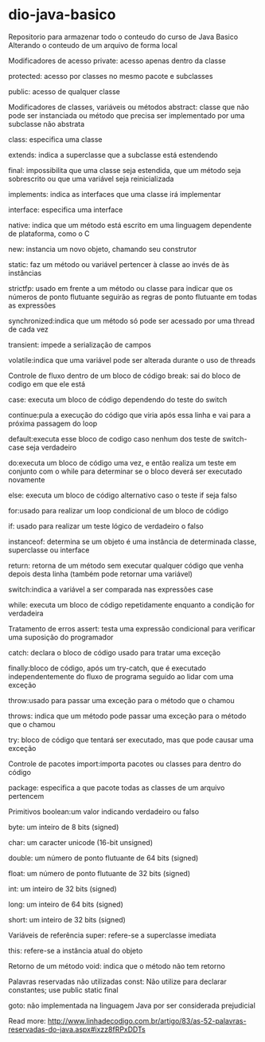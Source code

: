 # dio-java-basico
Repositorio para armazenar todo o conteudo do curso de Java Basico
Alterando o conteudo de um arquivo de forma local

Modificadores de acesso
private: acesso apenas dentro da classe

protected: acesso por classes no mesmo pacote e subclasses

public: acesso de qualquer classe

Modificadores de classes, variáveis ou métodos
abstract: classe que não pode ser instanciada ou método que precisa ser implementado por uma subclasse não abstrata

class: especifica uma classe

extends: indica a superclasse que a subclasse está estendendo

final: impossibilita que uma classe seja estendida, que um método seja sobrescrito ou que uma variável seja reinicializada

implements: indica as interfaces que uma classe irá implementar

interface: especifica uma interface

native: indica que um método está escrito em uma linguagem dependente de plataforma, como o C

new: instancia um novo objeto, chamando seu construtor

static: faz um método ou variável pertencer à classe ao invés de às instâncias

strictfp: usado em frente a um método ou classe para indicar que os números de ponto flutuante seguirão as regras de ponto flutuante em todas as expressões

synchronized:indica que um método só pode ser acessado por uma thread de cada vez

transient: impede a serialização de campos

volatile:indica que uma variável pode ser alterada durante o uso de threads

Controle de fluxo dentro de um bloco de código
break: sai do bloco de codigo em que ele está

case: executa um bloco de código dependendo do teste do switch

continue:pula a execução do código que viria após essa linha e vai para a próxima passagem do loop

default:executa esse bloco de codigo caso nenhum dos teste de switch-case seja verdadeiro

do:executa um bloco de código uma vez, e então realiza um teste em conjunto com o while para determinar se o bloco deverá ser executado novamente

else: executa um bloco de código alternativo caso o teste if seja falso

for:usado para realizar um loop condicional de um bloco de código

if: usado para realizar um teste lógico de verdadeiro o falso

instanceof: determina se um objeto é uma instância de determinada classe, superclasse ou interface

return: retorna de um método sem executar qualquer código que venha depois desta linha (também pode retornar uma variável)

switch:indica a variável a ser comparada nas expressões case

while: executa um bloco de código repetidamente enquanto a condição for verdadeira

Tratamento de erros
assert: testa uma expressão condicional para verificar uma suposição do programador

catch: declara o bloco de código usado para tratar uma exceção

finally:bloco de código, após um try-catch, que é executado independentemente do fluxo de programa seguido ao lidar com uma exceção

throw:usado para passar uma exceção para o método que o chamou

throws: indica que um método pode passar uma exceção para o método que o chamou

try: bloco de código que tentará ser executado, mas que pode causar uma exceção

Controle de pacotes
import:importa pacotes ou classes para dentro do código

package: especifica a que pacote todas as classes de um arquivo pertencem

Primitivos
boolean:um valor indicando verdadeiro ou falso

byte: um inteiro de 8 bits (signed)

char: um caracter unicode (16-bit unsigned)

double: um número de ponto flutuante de 64 bits (signed)

float: um número de ponto flutuante de 32 bits (signed)

int: um inteiro de 32 bits (signed)

long: um inteiro de 64 bits (signed)

short: um inteiro de 32 bits (signed)

Variáveis de referência
super: refere-se a superclasse imediata

this: refere-se a instância atual do objeto

Retorno de um método
void: indica que o método não tem retorno

Palavras reservadas não utilizadas
const: Não utilize para declarar constantes; use public static final

goto: não implementada na linguagem Java por ser considerada prejudicial



Read more: http://www.linhadecodigo.com.br/artigo/83/as-52-palavras-reservadas-do-java.aspx#ixzz8fRPxDDTs
